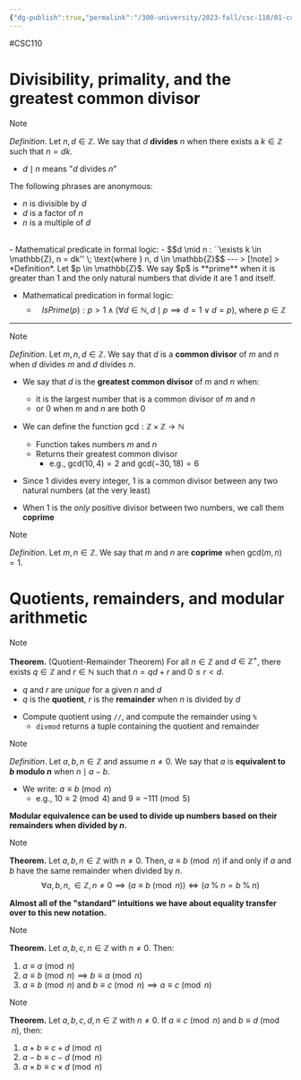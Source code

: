 ```yaml
---
{"dg-publish":true,"permalink":"/300-university/2023-fall/csc-110/01-course-notes/7-number-theory/7-1-introduction-to-number-theory/","created":"2023-10-21T21:09:18.065-04:00","updated":"2023-11-04T21:33:30.626-04:00"}
---
```


#CSC110 
# Divisibility, primality, and the greatest common divisor

> [!note]  
> *Definition*. Let $n, d \in \mathbb{Z}$. We say that $d$ **divides** $n$ when there exists a $k \in \mathbb{Z}$ such that $n = dk$.
> - $d \mid n$ means "$d$ divides $n$"

The following phrases are anonymous:
- $n$ is divisible by $d$
- $d$ is a factor of $n$
- $n$ is a multiple of $d$
<br>
- Mathematical predicate in formal logic:
	- $$d \mid n : ``\exists k \in \mathbb{Z}, n = dk'' \; \text{where } n, d \in \mathbb{Z}$$
---
> [!note]    
> *Definition*. Let $p \in \mathbb{Z}$. We say $p$ is **prime** when it is greater than 1 and the only natural numbers that divide it are 1 and itself.

- Mathematical predication in formal logic:
	- $$IsPrime(p) : p > 1 \; \wedge \; (\forall d \in \mathbb{N}, d \mid p \implies d = 1 \; \vee \; d = p), \; \text{where } p \in \mathbb{Z}$$
---
> [!note]
> *Definition*. Let $m, n, d \in \mathbb{Z}$. We say that $d$ is a **common divisor** of $m$ and $n$ when $d$ divides $m$ and $d$ divides $n$.

- We say that $d$ is the **greatest common divisor** of $m$ and $n$ when:
	- it is the largest number that is a common divisor of $m$ and $n$
	- or 0 when $m$ and $n$ are both 0

- We can define the function $\text{gcd} : \mathbb{Z} \times \mathbb{Z} \rightarrow \mathbb{N}$
	- Function takes numbers $m$ and $n$
	- Returns their greatest common divisor
		- e.g., $\text{gcd}(10,4)=2$ and $\text{gcd}(-30,18)=6$

- Since 1 divides every integer, 1 is a common divisor between any two natural numbers (at the very least)
- When 1 is the *only* positive divisor between two numbers, we call them **coprime**

> [!note]
> *Definition*. Let $m, n \in \mathbb{Z}$. We say that $m$ and $n$ are **coprime** when $\text{gcd}(m,n) = 1$.

# Quotients, remainders, and modular arithmetic

> [!note]
> **Theorem.** (Quotient-Remainder Theorem)
> For all $n \in \mathbb{Z}$ and $d \in \mathbb{Z}^{+}$, there exists $q \in \mathbb{Z}$ and $r \in \mathbb{N}$ such that $n = qd + r$ and $0 \leq r < d$.
> - $q$ and $r$ are *unique* for a given $n$ and $d$
> - $q$ is the **quotient**, $r$ is the **remainder** when $n$ is divided by $d$

- Compute quotient using `//`, and compute the remainder using `%`
	- `divmod` returns a tuple containing the quotient and remainder

> [!note]
> *Definition*. Let $a, b, n \in \mathbb{Z}$ and assume $n \neq 0$.  We say that $a$ is **equivalent to $b$ modulo $n$** when $n \mid a - b$.
> - We write: $a \equiv b \pmod{n}$
> 	- e.g., $10 \equiv 2 \pmod{4}$ and $9 \equiv -111 \pmod{5}$

**Modular equivalence can be used to divide up numbers based on their remainders when divided by $n$.**

> [!note]
> **Theorem.** Let $a, b, n \in \mathbb{Z}$ with $n \neq 0$. 
> Then, $a \equiv b \pmod{n}$ if and only if $a$ and $b$ have the same remainder when divided by $n$.
> $$\forall a, b, n, \in \mathbb{Z}, n \neq 0 \implies (a \equiv b \pmod{n}) \iff (a \; \% \; n = b \; \% \; n)$$

**Almost all of the "standard" intuitions we have about equality transfer over to this new notation.**

> [!note] 
> **Theorem.** Let $a,b,c,n \in \mathbb{Z}$ with $n \neq 0$. Then:
> 1. $a \equiv a \pmod{n}$
> 2. $a \equiv b \pmod{n} \implies b \equiv a \pmod{n}$
> 3. $a \equiv b \pmod{n} \text{ and } b \equiv c \pmod{n} \implies a \equiv c \pmod{n}$

> [!note]
> **Theorem.** Let $a,b,c,d,n \in \mathbb{Z}$ with $n \neq 0$.
> If $a \equiv c \pmod{n} \text{ and } b \equiv d \pmod{n}$, then:
> 1. $a + b \equiv c + d \pmod{n}$
> 2. $a - b \equiv c - d \pmod{n}$
> 3. $a \times b \equiv c \times d \pmod{n}$

